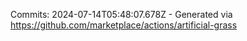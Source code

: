Commits: 2024-07-14T05:48:07.678Z - Generated via https://github.com/marketplace/actions/artificial-grass
<br>
